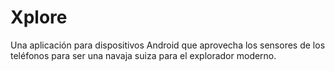 # Xplore
Una aplicación para dispositivos Android que aprovecha los sensores de los teléfonos para ser una navaja suiza para el explorador moderno. 
